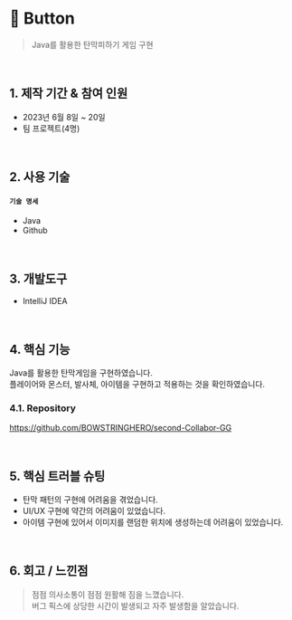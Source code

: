 # :pushpin: Button
> Java를 활용한 탄막피하기 게임 구현
 

</br> 

## 1. 제작 기간 & 참여 인원
- 2023년 6월 8일 ~ 20일
- 팀 프로젝트(4명)

</br>

## 2. 사용 기술
#### `기술 명세`
  - Java
  - Github
 
</br>

## 3. 개발도구
  - IntelliJ IDEA

</br>

## 4. 핵심 기능
Java를 활용한 탄막게임을 구현하였습니다.</br>
플레이어와 몬스터, 발사체, 아이템을 구현하고 적용하는 것을 확인하였습니다.</br>

### 4.1. Repository

https://github.com/BOWSTRINGHERO/second-Collabor-GG

</br>

## 5. 핵심 트러블 슈팅
  - 탄막 패턴의 구현에 어려움을 겪었습니다.
  - UI/UX 구현에 약간의 어려움이 있었습니다.
  - 아이템 구현에 있어서 이미지를 랜덤한 위치에 생성하는데 어려움이 있었습니다.
    
</br>

## 6. 회고 / 느낀점
> 점점 의사소통이 점점 원활해 짐을 느꼈습니다.</br>
> 버그 픽스에 상당한 시간이 발생되고 자주 발생함을 알았습니다.</br>

